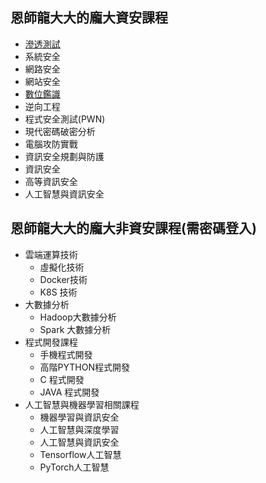 ## 恩師龍大大的龐大資安課程
- [滲透測試](PT.md)
- 系統安全
- 網路安全
- 網站安全
- [數位鑑識](Forensics.md)
- 逆向工程
- 程式安全測試(PWN)
- 現代密碼破密分析
- 電腦攻防實戰
- 資訊安全規劃與防護
- 資訊安全
- 高等資訊安全
- 人工智慧與資訊安全

## 恩師龍大大的龐大非資安課程(需密碼登入)
- 雲端運算技術
  - 虛擬化技術
  - Docker技術
  - K8S 技術
- 大數據分析
  - Hadoop大數據分析
  - Spark 大數據分析
- 程式開發課程
  - 手機程式開發
  - 高階PYTHON程式開發
  - C 程式開發
  - JAVA 程式開發
- 人工智慧與機器學習相關課程
  - 機器學習與資訊安全
  - 人工智慧與深度學習
  - 人工智慧與資訊安全
  - Tensorflow人工智慧
  - PyTorch人工智慧
